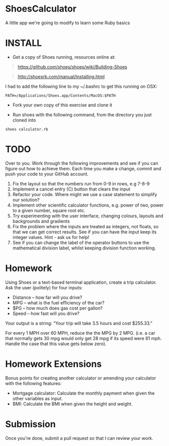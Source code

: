 ShoesCalculator
===============

A little app we're going to modify to learn some Ruby basics

# INSTALL

* Get a copy of Shoes running, resources online at:

> https://github.com/shoes/shoes/wiki/Building-Shoes

> http://shoesrb.com/manual/Installing.html

I had to add the following line to my ~/.bashrc to get this running on OSX:

```
PATH=/Applications/Shoes.app/Contents/MacOS:$PATH
```
    
* Fork your own copy of this exercise and clone it

* Run shoes with the following command, from the directory you just cloned into

```
shoes calculator.rb
```
    
# TODO

Over to you. Work through the following improvements and see if you can figure 
out how to achieve them. Each time you make a change, commit and push your code
to your GitHub account.

1. Fix the layout so that the numbers run from 0-9 in rows, e.g 7-8-9
2. Implement a cancel entry (C) button that clears the input
3. Refactor your code. Where might we use a case statement to simplify our solution?
4. Implement other scientific calculator functions, e.g. power of two, power to 
a given number, square root etc.
5. Try experimenting with the user interface, changing colours, layouts and 
backgrounds and gradients
6. Fix the problem where the inputs are treated as integers, not floats, so that
we can get correct results. See if you can have the input keep its integer values.
Hint - ask us for help!
7. See if you can change the label of the operator buttons to use the 
mathematical division label, whilst keeping division function working. 
 
# Homework

Using Shoes or a text-based terminal application, create a trip calculator. 
Ask the user (politely) for four inputs:

* Distance – how far will you drive?
* MPG – what is the fuel efficiency of the car?
* $PG – how much does gas cost per gallon?
* Speed – how fast will you drive?

Your output is a string: “Your trip will take 3.5 hours and cost $255.33.”

For every 1 MPH over 60 MPH, reduce the the MPG by 2 MPG. (i.e. a car that 
normally gets 30 mpg would only get 28 mpg if its speed were 61 mph. Handle the
case that this value gets below zero).
 
# Homework Extensions

Bonus points for creating another calculator or amending your calculator with 
the following features:

* Mortgage calculator: Calculate the monthly payment when given the other variables as input.
* BMI: Calculate the BMI when given the height and weight.

# Submission

Once you're done, submit a pull request so that I can review your work.
